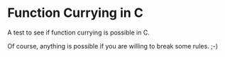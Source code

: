 Function Currying in C
======================

A test to see if function currying is possible in C.

Of course, anything is possible if you are willing to break some rules. ;-)
